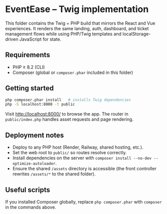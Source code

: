 # EventEase – Twig implementation

This folder contains the Twig + PHP build that mirrors the React and Vue experiences. It renders the same landing, auth, dashboard, and ticket management flows while using PHP/Twig templates and localStorage-driven JavaScript for state.

## Requirements

- PHP ≥ 8.2 (CLI)
- Composer (global or `composer.phar` included in this folder)

## Getting started

```bash
php composer.phar install   # installs Twig dependencies
php -S localhost:8000 -t public
```

Visit <http://localhost:8000/> to browse the app. The router in `public/index.php` handles asset requests and page rendering.

## Deployment notes

- Deploy to any PHP host (Render, Railway, shared hosting, etc.).
- Set the web root to `public/` so routes resolve correctly.
- Install dependencies on the server with `composer install --no-dev --optimize-autoloader`.
- Ensure the shared `/assets` directory is accessible (the front controller rewrites `/assets/*` to the shared folder).

## Useful scripts

If you installed Composer globally, replace `php composer.phar` with `composer` in the commands above.
